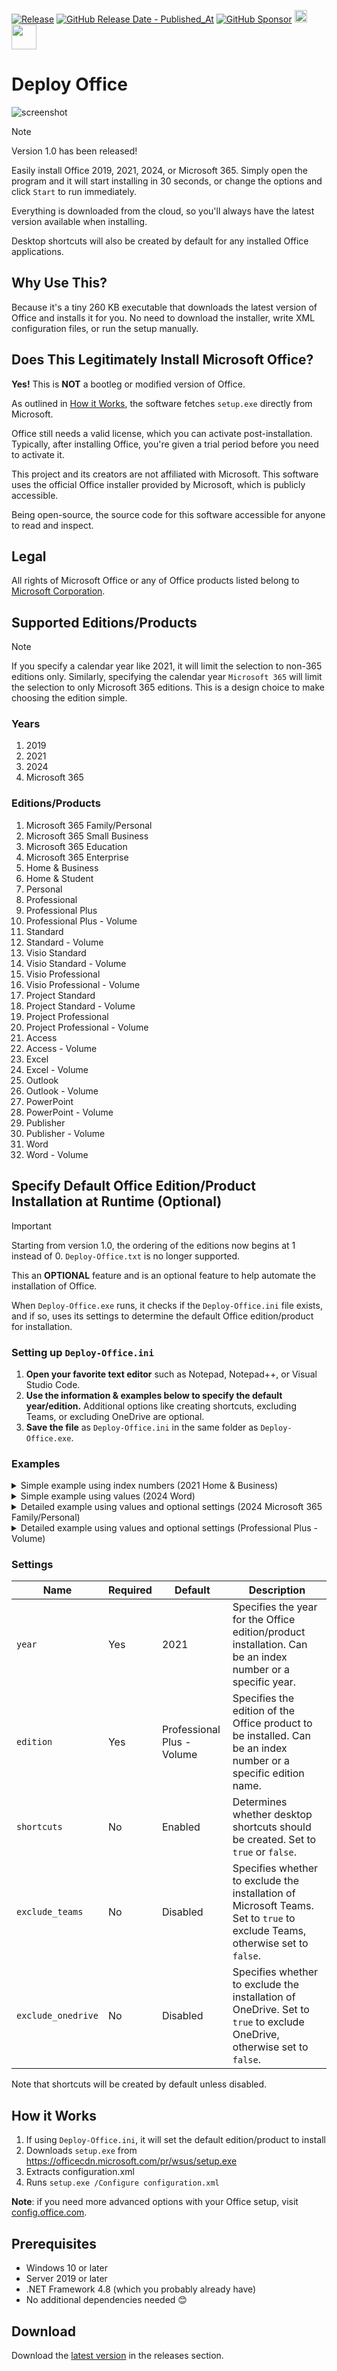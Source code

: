 ﻿[![Release](https://img.shields.io/github/v/release/asheroto/Deploy-Office)](https://github.com/asheroto/Deploy-Office/releases)
[![GitHub Release Date - Published_At](https://img.shields.io/github/release-date/asheroto/Deploy-Office)](https://github.com/asheroto/Deploy-Office/releases)
[![GitHub Sponsor](https://img.shields.io/github/sponsors/asheroto?label=Sponsor&logo=GitHub)](https://github.com/sponsors/asheroto?frequency=one-time&sponsor=asheroto)
<a href="https://ko-fi.com/asheroto"><img src="https://ko-fi.com/img/githubbutton_sm.svg" alt="Ko-Fi Button" height="20px"></a>
<a href="https://www.buymeacoffee.com/asheroto"><img src="https://img.buymeacoffee.com/button-api/?text=Buy me a coffee&emoji=&slug=Deploy-Office&button_colour=FFDD00&font_colour=000000&font_family=Lato&outline_colour=000000&coffee_colour=ffffff)" height="40px"></a>

# Deploy Office

![screenshot](https://github.com/asheroto/Deploy-Office/assets/49938263/d6ef4e34-7f77-46da-80cd-6b494d321fac)

> [!NOTE]
> Version 1.0 has been released!

Easily install Office 2019, 2021, 2024, or Microsoft 365. Simply open the program and it will start installing in 30 seconds, or change the options and click `Start` to run immediately.

Everything is downloaded from the cloud, so you'll always have the latest version available when installing.

Desktop shortcuts will also be created by default for any installed Office applications.

## Why Use This?

Because it's a tiny 260 KB executable that downloads the latest version of Office and installs it for you. No need to download the installer, write XML configuration files, or run the setup manually.

## Does This Legitimately Install Microsoft Office?

**Yes!** This is **NOT** a bootleg or modified version of Office.

As outlined in [How it Works](#how-it-works), the software fetches `setup.exe` directly from Microsoft.

Office still needs a valid license, which you can activate post-installation. Typically, after installing Office, you're given a trial period before you need to activate it.

This project and its creators are not affiliated with Microsoft. This software uses the official Office installer provided by Microsoft, which is publicly accessible.

Being open-source, the source code for this software accessible for anyone to read and inspect.

## Legal

All rights of Microsoft Office or any of Office products listed belong to [Microsoft Corporation](https://microsoft.com).

## Supported Editions/Products

> [!NOTE]
> If you specify a calendar year like 2021, it will limit the selection to non-365 editions only.
> Similarly, specifying the calendar year `Microsoft 365` will limit the selection to only Microsoft 365 editions.
> This is a design choice to make choosing the edition simple.

### Years

1. 2019
2. 2021
3. 2024
4. Microsoft 365

### Editions/Products

1. Microsoft 365 Family/Personal
2. Microsoft 365 Small Business
3. Microsoft 365 Education
4. Microsoft 365 Enterprise
5. Home & Business
6. Home & Student
7. Personal
8. Professional
9. Professional Plus
10. Professional Plus - Volume
11. Standard
12. Standard - Volume
13. Visio Standard
14. Visio Standard - Volume
15. Visio Professional
16. Visio Professional - Volume
17. Project Standard
18. Project Standard - Volume
19. Project Professional
20. Project Professional - Volume
21. Access
22. Access - Volume
23. Excel
24. Excel - Volume
25. Outlook
26. Outlook - Volume
27. PowerPoint
28. PowerPoint - Volume
29. Publisher
30. Publisher - Volume
31. Word
32. Word - Volume

## Specify Default Office Edition/Product Installation at Runtime (Optional)

> [!IMPORTANT]
> Starting from version 1.0, the ordering of the editions now begins at 1 instead of 0.
> `Deploy-Office.txt` is no longer supported.

This an **OPTIONAL** feature and is an optional feature to help automate the installation of Office.

When `Deploy-Office.exe` runs, it checks if the `Deploy-Office.ini` file exists, and if so, uses its settings to determine the default Office edition/product for installation.

### Setting up `Deploy-Office.ini`

1. **Open your favorite text editor** such as Notepad, Notepad++, or Visual Studio Code.
2. **Use the information & examples below to specify the default year/edition.** Additional options like creating shortcuts, excluding Teams, or excluding OneDrive are optional.
3. **Save the file** as `Deploy-Office.ini` in the same folder as `Deploy-Office.exe`.

### Examples

<details>
<summary>Simple example using index numbers (2021 Home & Business)</summary>

```ini
year=2
edition=5
```

- Specifies the year as **2021** (index 2).
- Specifies the edition to **Home & Business** (index 5).
- Creates **desktop shortcuts** (enabled by default).

</details>

<details>
<summary>Simple example using values (2024 Word)</summary>

```ini
year=2024
edition=Word
```

- Specifies the year as **2024**.
- Sets the edition to **Word**.
- Creates **desktop shortcuts** (enabled by default).

</details>

<details>
<summary>Detailed example using values and optional settings (2024 Microsoft 365 Family/Personal)</summary>

```ini
year=2024
edition=Microsoft 365 Family/Personal
shortcuts=false
exclude_teams=true
exclude_onedrive=true
```

- Specifies the year as **2024**.
- Sets the edition to **Microsoft 365 Family/Personal**.
- Disables the creation of **desktop shortcuts**.
- Excludes the installation of **Microsoft Teams**.
- Excludes the installation of **OneDrive**.

</details>

<details>
<summary>Detailed example using values and optional settings (Professional Plus - Volume)</summary>

```ini
year=2024
edition=10
shortcuts=false
exclude_teams=true
exclude_onedrive=true
```

- Specifies the year as **2024**.
- Sets the edition to **Professional Plus - Volume**.
- Disables the creation of **desktop shortcuts**.
- Excludes the installation of **Microsoft Teams**.
- Excludes the installation of **OneDrive**.

</details>

### Settings

| Name               | Required | Default                    | Description                                                                                                                 |
| ------------------ | -------- | -------------------------- | --------------------------------------------------------------------------------------------------------------------------- |
| `year`             | Yes      | 2021                       | Specifies the year for the Office edition/product installation. Can be an index number or a specific year.                  |
| `edition`          | Yes      | Professional Plus - Volume | Specifies the edition of the Office product to be installed. Can be an index number or a specific edition name.             |
| `shortcuts`        | No       | Enabled                    | Determines whether desktop shortcuts should be created. Set to `true` or `false`.                                           |
| `exclude_teams`    | No       | Disabled                   | Specifies whether to exclude the installation of Microsoft Teams. Set to `true` to exclude Teams, otherwise set to `false`. |
| `exclude_onedrive` | No       | Disabled                   | Specifies whether to exclude the installation of OneDrive. Set to `true` to exclude OneDrive, otherwise set to `false`.     |

Note that shortcuts will be created by default unless disabled.

## How it Works

1. If using `Deploy-Office.ini`, it will set the default edition/product to install
2. Downloads `setup.exe` from https://officecdn.microsoft.com/pr/wsus/setup.exe
3. Extracts configuration.xml
4. Runs `setup.exe /Configure configuration.xml`

**Note**: if you need more advanced options with your Office setup, visit [config.office.com](https://config.office.com/deploymentsettings).

## Prerequisites

- Windows 10 or later
- Server 2019 or later
- .NET Framework 4.8 (which you probably already have)
- No additional dependencies needed 😊

## Download

Download the [latest version](https://github.com/asheroto/Deploy-Office/releases/latest/download/Deploy-Office.exe) in the releases section.
